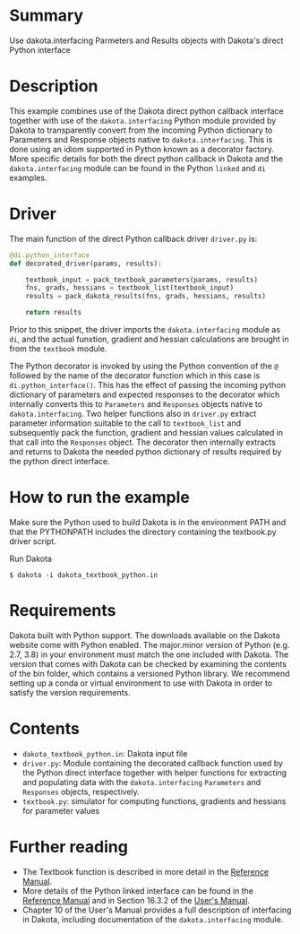 # Summary

Use dakota.interfacing Parmeters and Results objects with Dakota's direct Python interface

# Description

This example combines use of the Dakota direct python callback interface
together with use of the `dakota.interfacing` Python module provided by
Dakota to transparently convert from the incoming Python dictionary to
Parameters and Response objects native to `dakota.interfacing`.  This is
done using an idiom supported in Python known as a decorator factory.
More specific details for both the direct python callback in Dakota and
the `dakota.interfacing` module can be found in the Python `linked` and `di`
examples.

# Driver

The main function of the direct Python callback driver `driver.py` is:

```python
@di.python_interface
def decorated_driver(params, results):

    textbook_input = pack_textbook_parameters(params, results)
    fns, grads, hessians = textbook_list(textbook_input)
    results = pack_dakota_results(fns, grads, hessians, results)

    return results
```

Prior to this snippet, the driver imports the `dakota.interfacing` module
as `di`, and the actual funxtion, gradient and hessian calculations are
brought in from the `textbook` module.

The Python decorator is invoked by using the Python convention of the
`@` followed by the name of the decorator function which in this case is
`di.python_interface()`.  This has the effect of passing the incoming
python dictionary of parameters and expected responses to the decorator
which internally converts this to `Parameters` and `Responses` objects
native to `dakota.interfacing`.  Two helper functions also in `driver.py`
extract parameter information suitable to the call to `textbook_list`
and subsequently pack the function, gradient and hessian values calculated
in that call into the `Responses` object.  The decorator then internally
extracts and returns to Dakota the needed python dictionary of results
required by the python direct interface.


# How to run the example
 
 Make sure the Python used to build Dakota is in the environment PATH and
 that the PYTHONPATH includes the directory containing the textbook.py
 driver script.

Run Dakota

    $ dakota -i dakota_textbook_python.in
 
# Requirements

Dakota built with Python support. The downloads available on the Dakota website come with Python enabled.
The major.minor version of Python (e.g. 2.7, 3.8) in your environment must match the one included with Dakota.
The version that comes with Dakota can be checked by examining the contents of the bin folder, which contains a
versioned Python library. We recommend setting up a conda or virtual environment to use with Dakota in order to
satisfy the version requirements.

# Contents

* `dakota_textbook_python.in`: Dakota input file
* `driver.py`: Module containing the decorated callback function used by
   the Python direct interface together with helper functions for extracting
   and populating data with the `dakota.interfacing` `Parameters` and
  `Responses` objects, respectively.
* `textbook.py`: simulator for computing functions, gradients and hessians for
   parameter values

# Further reading

* The Textbook function is described in more detail in the 
  [Reference Manual](https://dakota.sandia.gov//sites/default/files/docs/latest_release/html-ref/textbook.html).
* More details of the Python linked interface can be found in the [Reference
  Manual](https://dakota.sandia.gov//sites/default/files/docs/latest_release/html-ref/interface-analysis_drivers-python.html)
  and in Section 16.3.2 of the [User's Manual](https://dakota.sandia.gov/content/manuals).
* Chapter 10 of the User's Manual provides a full description of interfacing in Dakota, including documentation 
  of the `dakota.interfacing` module.
